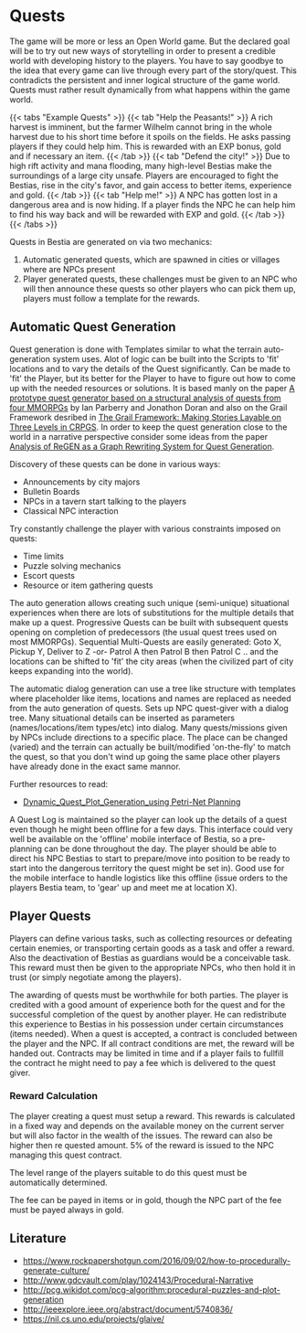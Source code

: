 # Quests

The game will be more or less an Open World game. But the declared goal will be to try out new ways of storytelling in
order to present a credible world with developing history to the players. You have to say goodbye to the idea that every
game can live through every part of the story/quest. This contradicts the persistent and inner logical structure of the
game world. Quests must rather result dynamically from what happens within the game world.

{{< tabs "Example Quests" >}}
{{< tab "Help the Peasants!" >}}
A rich harvest is imminent, but the farmer Wilhelm cannot bring in the whole harvest due to his short time before it
spoils on the fields. He asks passing players if they could help him. This is rewarded with an EXP bonus, gold and
if necessary an item.
{{< /tab >}}
{{< tab "Defend the city!" >}}
Due to high rift activity and mana flooding, many high-level Bestias make the surroundings of a large city unsafe.
Players are encouraged to fight the Bestias, rise in the city's favor, and gain access to better items, experience
and gold.
{{< /tab >}}
{{< tab "Help me!" >}}
A NPC has gotten lost in a dangerous area and is now hiding. If a player finds the NPC he can help him to find his
way back and will be rewarded with EXP and gold.
{{< /tab >}}
{{< /tabs >}}

Quests in Bestia are generated on via two mechanics:

1. Automatic generated quests, which are spawned in cities or villages where are NPCs present
2. Player generated quests, these challenges must be given to an NPC who will then announce these quests so other
   players who can pick them up, players must follow a template for the rewards.

## Automatic Quest Generation

Quest generation is done with Templates similar to what the terrain auto-generation system uses. Alot of logic can be built into the Scripts to 'fit' locations and to vary the details of the Quest significantly. Can be made to 'fit' the Player, but its better for the Player to have to figure out how to come up with the needed resources or solutions. It is based manly on the paper [A prototype quest generator based on a structural analysis of quests from four MMORPGs](http://ianparberry.com/pubs/pcg2011.pdf) by Ian Parberry and Jonathon Doran and also on the Grail Framework desribed in [The Grail Framework: Making Stories Layable on Three Levels in CRPGS](https://escholarship.org/uc/item/004129jn). In order to keep the quest generation close to the world in a narrative perspective consider some ideas from the paper [Analysis of ReGEN as a Graph Rewriting System for Quest Generation](http://gram.cs.mcgill.ca/papers/kybartas-14-analysis.pdf).

Discovery of these quests can be done in various ways:

* Announcements by city majors
* Bulletin Boards
* NPCs in a tavern start talking to the players
* Classical NPC interaction

Try constantly challenge the player with various constraints imposed on quests:

* Time limits
* Puzzle solving mechanics
* Escort quests
* Resource or item gathering quests

The auto generation allows creating such unique (semi-unique) situational experiences when there are lots of substitutions for the multiple details that make up a quest.
Progressive Quests can be built with subsequent quests opening on completion of predecessors (the usual quest trees used on most MMORPGs).
Sequential Multi-Quests are easily generated:  Goto X, Pickup Y, Deliver to Z -or- Patrol A then Patrol B then Patrol C .. and the locations can be shifted to 'fit' the city areas (when the civilized part of city keeps expanding into the world).

The automatic dialog generation can use a tree like structure with templates where placeholder like items, locations and names are replaced as needed from the auto generation of quests. Sets up NPC quest-giver with a dialog tree. Many situational details can be inserted as parameters (names/locations/item types/etc) into dialog.
Many quests/missions given by NPCs include directions to a specific place. The place can be changed (varied) and the terrain can actually be built/modified 'on-the-fly' to match the quest, so that you don't wind up going the same place other players have already done in the exact same mannor.

Further resources to read:

* [Dynamic_Quest_Plot_Generation_using Petri-Net Planning](http://www.academia.edu/4558587/Dynamic_Quest_Plot_Generation_using_Petri_Net_Planning)

A Quest Log is maintained so the player can look up the details of a quest even though he might been offline for a few days. This interface could very well be available on the 'offline' mobile interface of Bestia, so a pre-planning can be done throughout the day. The player should be able to direct his NPC Bestias to start to prepare/move into position to be ready to start into the dangerous territory the quest might be set in). Good use for the mobile interface to handle logistics like this offline (issue orders to the players Bestia team, to 'gear' up and meet me at location X).

## Player Quests

Players can define various tasks, such as collecting resources or defeating certain enemies, or transporting certain goods as a task and offer a reward. Also the deactivation of Bestias as guardians would be a conceivable task. This reward must then be given to the appropriate NPCs, who then hold it in trust (or simply negotiate among the players).

The awarding of quests must be worthwhile for both parties. The player is credited with a good amount of experience both for the quest and for the successful completion of the quest by another player. He can redistribute this experience to Bestias in his possession under certain circumstances (items needed). When a quest is accepted, a contract is concluded between the player and the NPC. If all contract conditions are met, the reward will be handed out. Contracts may be limited in time and if a player fails to fullfill the contract he might need to pay a fee which is delivered to the quest giver.

### Reward Calculation

The player creating a quest must setup a reward. This rewards is calculated in a fixed way and depends on the available money on the current server but will also factor in the wealth of the issues. The reward can also be higher then re quested amount. 5% of the reward is issued to the NPC managing this quest contract.

The level range of the players suitable to do this quest must be automatically determined.

The fee can be payed in items or in gold, though the NPC part of the fee must be payed always in gold.

## Literature

* https://www.rockpapershotgun.com/2016/09/02/how-to-procedurally-generate-culture/
* http://www.gdcvault.com/play/1024143/Procedural-Narrative
* http://pcg.wikidot.com/pcg-algorithm:procedural-puzzles-and-plot-generation
* http://ieeexplore.ieee.org/abstract/document/5740836/
* https://nil.cs.uno.edu/projects/glaive/